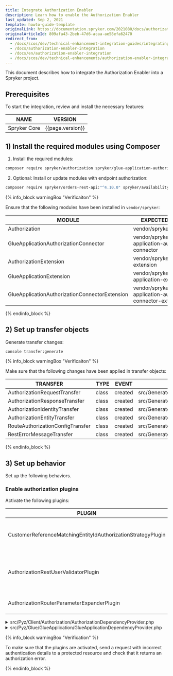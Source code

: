 ```yaml
---
title: Integrate Authorization Enabler
description: Learn how to enable the Authorization Enabler
last_updated: Sep 2, 2021
template: howto-guide-template
originalLink: https://documentation.spryker.com/2021080/docs/authorization-enabler-integration
originalArticleId: 809afa43-2beb-47d6-acaa-ae58efa62470
redirect_from:
  - /docs/scos/dev/technical-enhancement-integration-guides/integrating-authorization-enabler.html
  - /docs/authorization-enabler-integration
  - /docs/en/authorization-enabler-integration
  - /docs/scos/dev/technical-enhancements/authorization-enabler-integration.html
---
```


This document describes how to integrate the Authorization Enabler into a Spryker project.

## Prerequisites

To start the integration, review and install the necessary features:

| NAME         | VERSION |
| ----------- | ------ |
| Spryker Core | {{page.version}}  |

## 1) Install the required modules using Composer

1. Install the required modules:

```bash
composer require spryker/authorization spryker/glue-application-authorization-connector --update-with-dependencies
```

2. Optional: Install or update modules with endpoint authorization:

```bash
composer require spryker/orders-rest-api:"^4.10.0" spryker/availability-notifications-rest-api:"^1.1.0" spryker/carts-rest-api:"^5.16.0" spryker/customers-rest-api:"^1.19.0" --update-with-dependencies
```

{% info_block warningBox "Verificaiton" %}

Ensure that the following modules have been installed in `vendor/spryker`:

| MODULE    | EXPECTED DIRECTORY   |
| -------------- | -------------------------- |
| Authorization   | vendor/spryker/authorization    |
| GlueApplicationAuthorizationConnector | vendor/spryker/glue-application-authorization-connector  |
| AuthorizationExtension   | vendor/spryker/authorization-extension  |
| GlueApplicationExtension   | vendor/spryker/glue-application-extension  |
| GlueApplicationAuthorizationConnectorExtension | vendor/spryker/glue-application-authorization-connector-extension |

{% endinfo_block %}

## 2) Set up transfer objects

Generate transfer changes:

```bash
console transfer:generate
```

{% info_block warningBox "Verificaiton" %}

Make sure that the following changes have been applied in transfer objects:

| TRANSFER   | TYPE  | EVENT   | PATH   |
| ------------------ | ---- | ------ | ------------------- |
| AuthorizationRequestTransfer     | class | created | src/Generated/Shared/Transfer/AuthorizationRequestTransfer.php |
| AuthorizationResponseTransfer    | class | created | src/Generated/Shared/Transfer/AuthorizationResponseTransfer.php |
| AuthorizationIdentityTransfer    | class | created | src/Generated/Shared/Transfer/AuthorizationIdentityTransfer.php |
| AuthorizationEntityTransfer      | class | created | src/Generated/Shared/Transfer/AuthorizationEntityTransfer.php |
| RouteAuthorizationConfigTransfer | class | created | src/Generated/Shared/Transfer/RouteAuthorizationConfigTransfer.php |
| RestErrorMessageTransfer         | class | created | src/Generated/Shared/Transfer/RestErrorMessageTransfer.php   |

{% endinfo_block %}

## 3) Set up behavior

Set up the following behaviors.

### Enable authorization plugins

Activate the following plugins:

| PLUGIN   | SPECIFICATION  | NAMESPACE  |
| ---------------- | ------------------- | ---------------------- |
| CustomerReferenceMatchingEntityIdAuthorizationStrategyPlugin | Authorization rule for the route that uses the current strategy. | Spryker\Client\Customer\Plugin                               |
| AuthorizationRestUserValidatorPlugin                         | Validates a request if the route implements the authorization interface. | Spryker\Glue\GlueApplicationAuthorizationConnector\Plugin\GlueApplication |
| AuthorizationRouterParameterExpanderPlugin                   | Expands a route with additional parameters.                  | Spryker\Glue\GlueApplicationAuthorizationConnector\Plugin\GlueApplication |

<details>
<summary markdown='span'>src/Pyz/Client/Authorization/AuthorizationDependencyProvider.php</summary>

```php
<?php

namespace Pyz\Client\Authorization;

use Spryker\Client\Authorization\AuthorizationDependencyProvider as SprykerAuthorizationDependencyProvider;
use Spryker\Client\Customer\Plugin\Authorization\CustomerReferenceMatchingEntityIdAuthorizationStrategyPlugin;

class AuthorizationDependencyProvider extends SprykerAuthorizationDependencyProvider
{
    /**
     * @return \Spryker\Client\AuthorizationExtension\Dependency\Plugin\AuthorizationStrategyPluginInterface[]
     */
    protected function getAuthorizationStrategyPlugins(): array
    {
        return [
            new CustomerReferenceMatchingEntityIdAuthorizationStrategyPlugin(),
        ];
    }
}
```
</details>

<details>
<summary markdown='span'>src/Pyz/Glue/GlueApplication/GlueApplicationDependencyProvider.php</summary>

```php
<?php

namespace Pyz\Glue\GlueApplication;

....
use Spryker\Glue\GlueApplicationAuthorizationConnector\Plugin\GlueApplication\AuthorizationRestUserValidatorPlugin;
use Spryker\Glue\GlueApplicationAuthorizationConnector\Plugin\GlueApplication\AuthorizationRouterParameterExpanderPlugin;
....

class GlueApplicationDependencyProvider extends SprykerAuthorizationDependencyProvider
{
    /**
     * @return \Spryker\Glue\GlueApplicationExtension\Dependency\Plugin\RestUserValidatorPluginInterface[]
     */
    protected function getRestUserValidatorPlugins(): array
    {
        return [
            new AuthorizationRestUserValidatorPlugin(),
        ];
    }

    /**
     * @return \Spryker\Glue\GlueApplicationExtension\Dependency\Plugin\RouterParameterExpanderPluginInterface[]
     */
    protected function getRouterParameterExpanderPlugins(): array
    {
        return [
            new AuthorizationRouterParameterExpanderPlugin(),
        ];
    }
}
```
</details>

{% info_block warningBox "Verification" %}

To make sure that the plugins are activated, send a request with incorrect authentication details to a protected resource and check that it returns an authorization error.

{% endinfo_block %}
